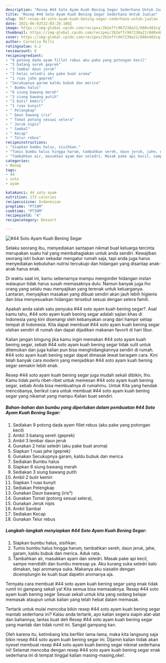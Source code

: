 ```yaml
---
description: "Resep #44 Soto Ayam Kuah Bening Segar Sederhana Untuk Jualan"
title: "Resep #44 Soto Ayam Kuah Bening Segar Sederhana Untuk Jualan"
slug: 967-resep-44-soto-ayam-kuah-bening-segar-sederhana-untuk-jualan
date: 2021-06-03T22:03:29.108Z
image: https://img-global.cpcdn.com/recipes/2b2effc967238a21/680x482cq70/44-soto-ayam-kuah-bening-segar-foto-resep-utama.jpg
thumbnail: https://img-global.cpcdn.com/recipes/2b2effc967238a21/680x482cq70/44-soto-ayam-kuah-bening-segar-foto-resep-utama.jpg
cover: https://img-global.cpcdn.com/recipes/2b2effc967238a21/680x482cq70/44-soto-ayam-kuah-bening-segar-foto-resep-utama.jpg
author: Cornelia Mills
ratingvalue: 4.2
reviewcount: 8
recipeingredient:
- "9 potong dada ayam fillet rebus aku pake yang potongan kecil"
- "3 batang sereh geprek"
- "3 lembar daun jeruk"
- "2 helai seledri aku pake buat aroma"
- "1 ruas jahe geprek"
- "Secukupnya garam kaldu bubuk dan merica"
- " Bumbu halus"
- "6 siung bawang merah"
- "3 siung bawang putih"
- "2 butir kemiri"
- "1 ruas kunyit"
- " Pelengkap"
- " Daun bawang iris"
- " Tomat potong sesuai selera"
- " Jeruk nipis"
- " Sambal"
- " Kecap"
- " Telur rebus"
recipeinstructions:
- "Siapkan bumbu halus, sisihkan."
- "Tumis bumbu halus hingga harum, tambahkan sereh, daun jeruk, jahe, garam, kaldu bubuk dan merica. Aduk rata."
- "Tambahkan air, masukkan ayam dan seledri. Masak pake api kecil, sampe mendidih dan bumbu meresap ya. Aku kurang suka seledri kalo dimakan, tapi aromanya suka. Makanya aku siasatin dengan dicemplungin ke kuah buat dapetin aromanya aja."
categories:
- Resep
tags:
- 44
- soto
- ayam

katakunci: 44 soto ayam 
nutrition: 173 calories
recipecuisine: Indonesian
preptime: "PT19M"
cooktime: "PT39M"
recipeyield: "4"
recipecategory: Dessert

---
```



![#44 Soto Ayam Kuah Bening Segar](https://img-global.cpcdn.com/recipes/2b2effc967238a21/680x482cq70/44-soto-ayam-kuah-bening-segar-foto-resep-utama.jpg)

Selaku seorang ibu, menyediakan santapan nikmat buat keluarga tercinta merupakan suatu hal yang membahagiakan untuk anda sendiri. Kewajiban seorang istri bukan sekadar mengatur rumah saja, tapi anda juga harus menyediakan kebutuhan nutrisi tercukupi dan hidangan yang disantap anak-anak harus enak.

Di waktu  saat ini, kamu sebenarnya mampu mengorder hidangan instan walaupun tidak harus susah memasaknya dulu. Namun banyak juga lho orang yang selalu mau menyajikan yang terenak untuk keluarganya. Lantaran, menyajikan masakan yang dibuat sendiri akan jauh lebih higienis dan bisa menyesuaikan hidangan tersebut sesuai dengan selera famili. 



Apakah anda salah satu penyuka #44 soto ayam kuah bening segar?. Asal kamu tahu, #44 soto ayam kuah bening segar adalah sajian khas di Indonesia yang kini disenangi oleh kebanyakan orang dari hampir setiap tempat di Indonesia. Kita dapat membuat #44 soto ayam kuah bening segar olahan sendiri di rumah dan dapat dijadikan makanan favorit di hari libur.

Kalian jangan bingung jika kamu ingin memakan #44 soto ayam kuah bening segar, sebab #44 soto ayam kuah bening segar tidak sulit untuk ditemukan dan juga kalian pun bisa menghidangkannya sendiri di rumah. #44 soto ayam kuah bening segar dapat dimasak lewat beragam cara. Kini telah banyak cara modern yang menjadikan #44 soto ayam kuah bening segar semakin lebih enak.

Resep #44 soto ayam kuah bening segar juga mudah sekali dibikin, lho. Kamu tidak perlu ribet-ribet untuk memesan #44 soto ayam kuah bening segar, sebab Anda bisa membuatnya di rumahmu. Untuk Kita yang hendak mencobanya, berikut cara untuk membuat #44 soto ayam kuah bening segar yang nikamat yang mampu Kalian buat sendiri.

<!--inarticleads1-->

##### Bahan-bahan dan bumbu yang diperlukan dalam pembuatan #44 Soto Ayam Kuah Bening Segar:

1. Sediakan 9 potong dada ayam fillet rebus (aku pake yang potongan kecil)
1. Ambil 3 batang sereh (geprek)
1. Ambil 3 lembar daun jeruk
1. Gunakan 2 helai seledri (aku pake buat aroma)
1. Siapkan 1 ruas jahe (geprek)
1. Gunakan Secukupnya garam, kaldu bubuk dan merica
1. Sediakan  Bumbu halus
1. Siapkan 6 siung bawang merah
1. Sediakan 3 siung bawang putih
1. Ambil 2 butir kemiri
1. Siapkan 1 ruas kunyit
1. Sediakan  Pelengkap
1. Gunakan  Daun bawang (iris²)
1. Gunakan  Tomat (potong sesuai selera),
1. Gunakan  Jeruk nipis
1. Ambil  Sambal
1. Sediakan  Kecap
1. Gunakan  Telur rebus




<!--inarticleads2-->

##### Langkah-langkah menyiapkan #44 Soto Ayam Kuah Bening Segar:

1. Siapkan bumbu halus, sisihkan.
1. Tumis bumbu halus hingga harum, tambahkan sereh, daun jeruk, jahe, garam, kaldu bubuk dan merica. Aduk rata.
1. Tambahkan air, masukkan ayam dan seledri. Masak pake api kecil, sampe mendidih dan bumbu meresap ya. Aku kurang suka seledri kalo dimakan, tapi aromanya suka. Makanya aku siasatin dengan dicemplungin ke kuah buat dapetin aromanya aja.




Ternyata cara membuat #44 soto ayam kuah bening segar yang enak tidak rumit ini gampang sekali ya! Kita semua bisa memasaknya. Resep #44 soto ayam kuah bening segar Sesuai sekali untuk kita yang sedang belajar memasak ataupun untuk kalian yang telah hebat dalam memasak.

Tertarik untuk mulai mencoba bikin resep #44 soto ayam kuah bening segar mantab sederhana ini? Kalau anda tertarik, ayo kalian segera siapin alat-alat dan bahannya, lantas buat deh Resep #44 soto ayam kuah bening segar yang mantab dan tidak rumit ini. Sangat gampang kan. 

Oleh karena itu, ketimbang kita berfikir lama-lama, maka kita langsung saja bikin resep #44 soto ayam kuah bening segar ini. Dijamin kalian tiidak akan nyesel membuat resep #44 soto ayam kuah bening segar nikmat sederhana ini! Selamat mencoba dengan resep #44 soto ayam kuah bening segar enak sederhana ini di tempat tinggal kalian masing-masing,oke!.

